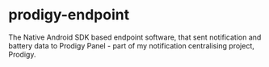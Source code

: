 # prodigy-endpoint
The Native Android SDK based endpoint software, that sent notification and battery data to Prodigy Panel - part of my notification centralising project, Prodigy.
